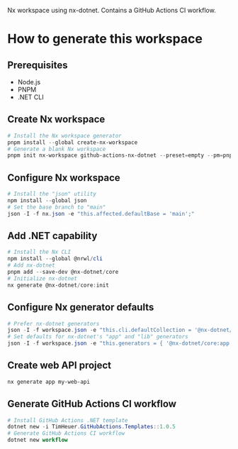 Nx workspace using nx-dotnet. Contains a GitHub Actions CI workflow.

# How to generate this workspace

## Prerequisites

- Node.js
- PNPM
- .NET CLI

## Create Nx workspace

```powershell
# Install the Nx workspace generator
pnpm install --global create-nx-workspace
# Generate a blank Nx workspace
pnpm init nx-workspace github-actions-nx-dotnet --preset=empty --pm=pnpm --npm-scope=dotnet --no-nx-cloud
```

## Configure Nx workspace

```powershell
# Install the "json" utility
npm install --global json
# Set the base branch to "main"
json -I -f nx.json -e "this.affected.defaultBase = 'main';"
```

## Add .NET capability

```powershell
# Install the Nx CLI
npm install --global @nrwl/cli
# Add nx-dotnet
pnpm add --save-dev @nx-dotnet/core
# Initialize nx-dotnet
nx generate @nx-dotnet/core:init
```

## Configure Nx generator defaults

```powershell
# Prefer nx-dotnet generators
json -I -f workspace.json -e "this.cli.defaultCollection = '@nx-dotnet/core';"
# Set defaults for nx-dotnet's "app" and "lib" generators
json -I -f workspace.json -e "this.generators = { '@nx-dotnet/core:app': { language: 'C#', tags: 'type:api', template: 'webapi', testTemplate: 'xunit' }, '@nx-dotnet/core:lib': { language: 'C#', template: 'classlib', testTemplate: 'xunit' } };"
```

## Create web API project

```powershell
nx generate app my-web-api
```

## Generate GitHub Actions CI workflow

```powershell
# Install GitHub Actions .NET template
dotnet new -i TimHeuer.GitHubActions.Templates::1.0.5
# Generate GitHub Actions CI workflow
dotnet new workflow
```
